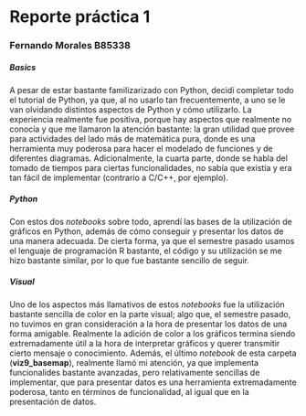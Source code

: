 # Reporte práctica 1
### Fernando Morales B85338

##### Basics

A pesar de estar bastante familizarizado con Python, decidí completar todo el tutorial de Python, ya que, al no usarlo tan frecuentemente, a uno se le van olvidando distintos aspectos de Python y cómo utilizarlo. La experiencia realmente fue positiva, porque hay aspectos que realmente no conocía y que me llamaron la atención bastante: la gran utilidad que provee para actividades del lado más de matemática pura, donde es una herramienta muy poderosa para hacer el modelado de funciones y de diferentes diagramas. Adicionalmente, la cuarta parte, donde se habla del tomado de tiempos para ciertas funcionalidades, no sabía que existía y era tan fácil de implementar (contrario a C/C++, por ejemplo). 

##### Python

Con estos dos *notebooks* sobre todo, aprendí las bases de la utilización de gráficos en Python, además de cómo conseguir y presentar los datos de una manera adecuada. De cierta forma, ya que el semestre pasado usamos el lenguaje de programación R bastante, el código y su utilización se me hizo bastante similar, por lo que fue bastante sencillo de seguir. 

##### Visual

Uno de los aspectos más llamativos de estos *notebooks* fue la utilización bastante sencilla de color en la parte visual; algo que, el semestre pasado, no tuvimos en gran consideración a la hora de presentar los datos de una forma amigable. Realmente la adición de color a los gráficos termina siendo extremadamente útil a la hora de interpretar gráficos y querer transmitir cierto mensaje o conocimiento. Además, el último *notebook* de esta carpeta (**viz9_basemap**), realmente llamó mi atención, ya que implementa funcionalides bastante avanzadas, pero relativamente sencillas de implementar, que para presentar datos es una herramienta extremadamente poderosa, tanto en términos de funcionalidad, al igual que en la presentación de datos. 
